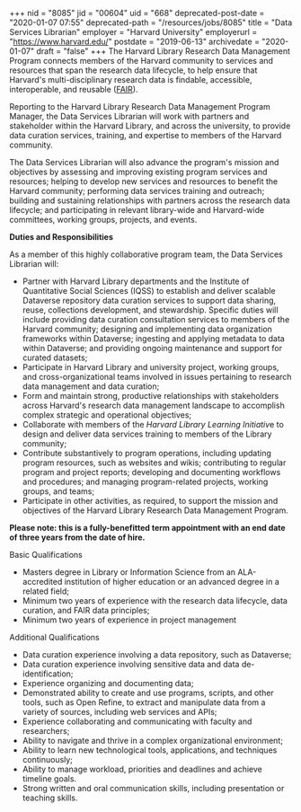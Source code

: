 +++
nid = "8085"
jid = "00604"
uid = "668"
deprecated-post-date = "2020-01-07 07:55"
deprecated-path = "/resources/jobs/8085"
title = "Data Services Librarian"
employer = "Harvard University"
employerurl = "https://www.harvard.edu/"
postdate = "2019-06-13"
archivedate = "2020-01-07"
draft = "false"
+++
The Harvard Library Research Data Management Program connects members of
the Harvard community to services and resources that span the research
data lifecycle, to help ensure that Harvard's multi-disciplinary
research data is findable, accessible, interoperable, and reusable
([FAIR](https://www.nature.com/articles/sdata201618)).

Reporting to the Harvard Library Research Data Management Program
Manager, the Data Services Librarian will work with partners and
stakeholder within the Harvard Library, and across the university, to
provide data curation services, training, and expertise to members of
the Harvard community.

The Data Services Librarian will also advance the program's mission and
objectives by assessing and improving existing program services and
resources; helping to develop new services and resources to benefit the
Harvard community; performing data services training and outreach;
building and sustaining relationships with partners across the research
data lifecycle; and participating in relevant library-wide and
Harvard-wide committees, working groups, projects, and events.

**Duties and Responsibilities**

As a member of this highly collaborative program team, the Data Services
Librarian will:

-   Partner with Harvard Library departments and the Institute of
    Quantitative Social Sciences (IQSS) to establish and deliver
    scalable Dataverse repository data curation services to support data
    sharing, reuse, collections development, and stewardship. Specific
    duties will include providing data curation consultation services to
    members of the Harvard community; designing and implementing data
    organization frameworks within Dataverse; ingesting and applying
    metadata to data within Dataverse; and providing ongoing maintenance
    and support for curated datasets;
-   Participate in Harvard Library and university project, working
    groups, and cross-organizational teams involved in issues pertaining
    to research data management and data curation;
-   Form and maintain strong, productive relationships with stakeholders
    across Harvard's research data management landscape to accomplish
    complex strategic and operational objectives;
-   Collaborate with members of the *Harvard* *Library Learning
    Initiativ*e to design and deliver data services training to members
    of the Library community;
-   Contribute substantively to program operations, including updating
    program resources, such as websites and wikis; contributing to
    regular program and project reports; developing and documenting
    workflows and procedures; and managing program-related projects,
    working groups, and teams;
-   Participate in other activities, as required, to support the mission
    and objectives of the Harvard Library Research Data Management
    Program.

**Please note: this is a fully-benefitted term appointment with an end
date of three years from the date of hire.**
  
Basic Qualifications

-   Masters degree in Library or Information Science from an
    ALA-accredited institution of higher education or an advanced degree
    in a related field;
-   Minimum two years of experience with the research data lifecycle,
    data curation, and FAIR data principles;
-   Minimum two years of experience in project management

Additional Qualifications

-   Data curation experience involving a data repository, such as
    Dataverse;
-   Data curation experience involving sensitive data and data
    de-identification;
-   Experience organizing and documenting data;
-   Demonstrated ability to create and use programs, scripts, and other
    tools, such as Open Refine, to extract and manipulate data from a
    variety of sources, including web services and APIs;
-   Experience collaborating and communicating with faculty and
    researchers;
-   Ability to navigate and thrive in a complex organizational
    environment;
-   Ability to learn new technological tools, applications, and
    techniques continuously;
-   Ability to manage workload, priorities and deadlines and achieve
    timeline goals.
-   Strong written and oral communication skills, including presentation
    or teaching skills.
